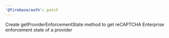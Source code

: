 ```yaml
---
'@firebase/auth': patch
---
```


Create getProviderEnforcementState method to get reCAPTCHA Enterprise enforcement state of a provider
